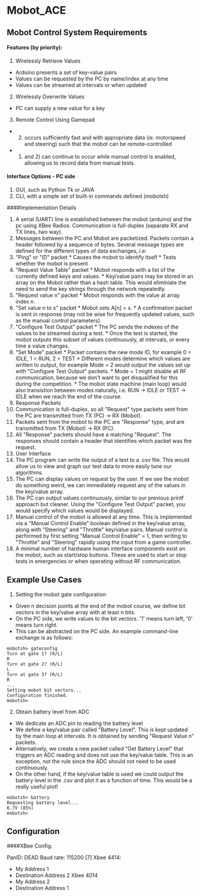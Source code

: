 # Mobot_ACE

## Mobot Control System Requirements

#### Features (by priority):

1. Wirelessly Retrieve Values
  * Arduino presents a set of key-value pairs
  * Values can be requested by the PC by name/index at any time
  * Values can be streamed at intervals or when updated

2. Wirelessly Overwrite Values
  * PC can supply a new value for a key

3. Remote Control Using Gamepad
  * 2) occurs sufficiently fast and with appropriate data 
  (ie. motorspeed and steering) such that the mobot can be remote-controlled
  * 1) and 2) can continue to occur while manual control is enabled,
  allowing us to record data from manual tests. 

#### Interface Options - PC side

1. GUI, such as Python Tk or JAVA
2. CLI, with a simple set of built-in commands defined (mobotsh)

####Implementation Details

1. A serial (UART) line is established between the mobot (arduino) and the pc using XBee Radios.
Communication is full-duplex (separate RX and TX lines, two way).
2. Messages between the PC and Mobot are packetized. Packets contain a header followed by a sequence of bytes. Several message types are defined for the different types of data exchanges, i.e:
  1. "Ping" or "ID" packet
    * Causes the mobot to identify itself 
    * Tests whether the mobot is present
  2. "Request Value Table" packet
    * Mobot responds with a list of the currently defined keys and values.
    * Key/value pairs may be stored in an array on the Mobot rather than a hash table. This would eliminiate the need to send the key strings through the network repeatedly.
  3. "Request value n" packet
    * Mobot responds with the value at array index n.
  4. "Set value n to x" packet
    * Mobot sets A[n] = x.
    * A confirmation packet is sent in response (may not be wise for frequently updated values, such as the manual control parameters).
  5. "Configure Test Output" packet
    * The PC sends the indexes of the values to be streamed during a test.
    * Once the test is started, the mobot outputs this subset of values
  continuously, at intervals, or every time a value changes.
  6. "Set Mode" packet
    * Packet contains the new mode ID, for example
    0 = IDLE, 1 = RUN, 2 = TEST
    * Different modes determine which values are written to output,
    for example Mode = 2 would output the values set up with
    "Configure Test Output" packets.
    * Mode = 1 might disable all RF communication, because we
    don't want to get disqualified for this during the competition.
    * The mobot state machine (main loop) would also transistion between
    modes naturally, i.e. RUN -> IDLE or TEST -> IDLE when we reach the end
    of the course.
3. Response Packets
  1. Communication is full-duplex, so all "Request" type packets sent from
  the PC are transmitted from TX (PC) -> RX (Mobot).
  2. Packets sent from the mobot to the PC are "Response" type, and are
  transmitted from TX (Mobot) -> RX (PC).
  3. All "Response" packets should have a matching "Request". The responses
  should contain a header that identifies which packet was the request.
4. User Interface
  1. The PC program can write the output of a test to a .csv file. This
  would allow us to view and graph our test data to more easily tune our
  algorithms.
  2. The PC can display values on request by the user. If we see the mobot
  do something weird, we can immediately request any of the values in the
  key/value array.
  3. The PC can output values continuously, similar to our previous printf
  approach but cleaner. Using the "Configure Test Output" packet, you would
  specify which values would be displayed.
  4. Manual control of the mobot is allowed at any time. This is implemented
  via a "Manual Control Enable" boolean defined in the key/value array, along
  with "Steering" and "Throttle" key/value pairs. Manual control is performed
  by first setting "Manual Control Enable" = 1, then writing to "Throttle" and
  "Steering" rapidly using the input from a game controller.
  5. A minimal number of hardware human interface components exist on the mobot,
  such as start/stop buttons. These are used to start or stop tests in emergencies
  or when operating without RF communication.
   

## Example Use Cases

1. Setting the mobot gate configuration
 * Given n decision points at the end of the mobot course,
 we define bit vectors in the key/value array with at least n bits.
 * On the PC side, we write values to the bit vectors. '1' means turn left,
 '0' means turn right.
 * This can be abstracted on the PC side. An example command-line exchange is as follows:

 ```
mobotsh> gateconfig
Turn at gate 1? (R/L)
R
Turn at gate 2? (R/L)
L
Turn at gate 3? (R/L)
R
...
Setting mobot bit vectors...
Configuration finished.
mobotsh>
```

2. Obtain battery level from ADC
 * We dedicate an ADC pin to reading the battery level
 * We define a key/value pair called "Battery Level". This is kept updated by the
 main loop at intervals. It is obtained by sending "Request Value n" packets.
 * Alternatively, we create a new packet called "Get Battery Level" that triggers
 an ADC reading and does not use the key/value table. This is an exception, not the rule
 since the ADC should not need to be used continuously.
 * On the other hand, if the key/value table is used we could output the battery level in the .csv and plot it as a function of time. This would be a really useful plot!

```
mobotsh> battery
Requesting battery level...
6.7V (85%)
mobotsh>
```

## Configuration

####XBee Config.

PanID: DEAD
Baud rate: 115200 [7]
Xbee 4414: 
  * My Address 1
  * Destination Address 2
Xbee 4014 
  * My Address 2
  * Destination Address 1
  
